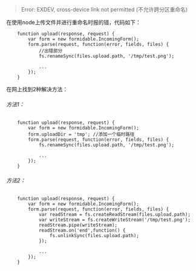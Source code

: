 
>Error: EXDEV, cross-device link not permitted (不允许跨分区重命名)

在使用node上传文件并进行重命名时报的错，代码如下：
```
	function upload(response, request) {
		var form = new formidable.IncomingForm();
		form.parse(request, function(error, fields, files) {
			//出错部分
			fs.renameSync(files.upload.path, '/tmp/test.png');
			
			...
		});
	}
```

在网上找到2种解决方法：

###### 方法1：
```
	function upload(response, request) {
		var form = new formidable.IncomingForm();
		form.uploadDir = 'tmp'; //添加一个临时路径
		form.parse(request, function(error, fields, files) {
			fs.renameSync(files.upload.path, '/tmp/test.png');

			...
		});
	}
```

###### 方法2：
```
	function upload(response, request) {
		var form = new formidable.IncomingForm();
		form.parse(request, function(error, fields, files) {
			var readStream = fs.createReadStream(files.upload.path);
			var writeStream = fs.createWriteStream('/tmp/test.png');
			readStream.pipe(writeStream);
			readStream.on('end',function() {
				fs.unlinkSync(files.upload.path);
			});

			...
		});
	}
```